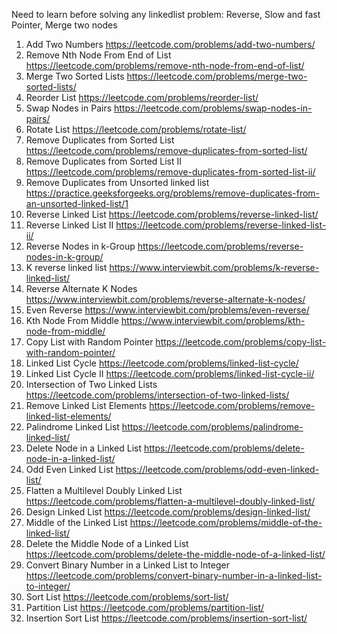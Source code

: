 Need to learn before solving any linkedlist problem: Reverse, Slow and fast Pointer, Merge two nodes

1. Add Two Numbers
https://leetcode.com/problems/add-two-numbers/
19. Remove Nth Node From End of List
https://leetcode.com/problems/remove-nth-node-from-end-of-list/
21. Merge Two Sorted Lists
https://leetcode.com/problems/merge-two-sorted-lists/
143. Reorder List
https://leetcode.com/problems/reorder-list/
24. Swap Nodes in Pairs
https://leetcode.com/problems/swap-nodes-in-pairs/
61. Rotate List
https://leetcode.com/problems/rotate-list/
83. Remove Duplicates from Sorted List
https://leetcode.com/problems/remove-duplicates-from-sorted-list/
82. Remove Duplicates from Sorted List II
https://leetcode.com/problems/remove-duplicates-from-sorted-list-ii/
00. Remove Duplicates from Unsorted linked list
https://practice.geeksforgeeks.org/problems/remove-duplicates-from-an-unsorted-linked-list/1
206. Reverse Linked List
https://leetcode.com/problems/reverse-linked-list/
92. Reverse Linked List II
https://leetcode.com/problems/reverse-linked-list-ii/
25. Reverse Nodes in k-Group
https://leetcode.com/problems/reverse-nodes-in-k-group/
001. K reverse linked list
https://www.interviewbit.com/problems/k-reverse-linked-list/
002. Reverse Alternate K Nodes
https://www.interviewbit.com/problems/reverse-alternate-k-nodes/
004. Even Reverse
https://www.interviewbit.com/problems/even-reverse/
003. Kth Node From Middle
https://www.interviewbit.com/problems/kth-node-from-middle/
138. Copy List with Random Pointer
https://leetcode.com/problems/copy-list-with-random-pointer/
141. Linked List Cycle
https://leetcode.com/problems/linked-list-cycle/
142. Linked List Cycle II
https://leetcode.com/problems/linked-list-cycle-ii/
160. Intersection of Two Linked Lists
https://leetcode.com/problems/intersection-of-two-linked-lists/
203. Remove Linked List Elements
https://leetcode.com/problems/remove-linked-list-elements/
234. Palindrome Linked List
https://leetcode.com/problems/palindrome-linked-list/
237. Delete Node in a Linked List
https://leetcode.com/problems/delete-node-in-a-linked-list/
328. Odd Even Linked List
https://leetcode.com/problems/odd-even-linked-list/
430. Flatten a Multilevel Doubly Linked List
https://leetcode.com/problems/flatten-a-multilevel-doubly-linked-list/
707. Design Linked List
https://leetcode.com/problems/design-linked-list/
876. Middle of the Linked List
https://leetcode.com/problems/middle-of-the-linked-list/
2095. Delete the Middle Node of a Linked List
https://leetcode.com/problems/delete-the-middle-node-of-a-linked-list/
1290. Convert Binary Number in a Linked List to Integer
https://leetcode.com/problems/convert-binary-number-in-a-linked-list-to-integer/
148. Sort List
https://leetcode.com/problems/sort-list/
86. Partition List
https://leetcode.com/problems/partition-list/
147. Insertion Sort List
https://leetcode.com/problems/insertion-sort-list/
